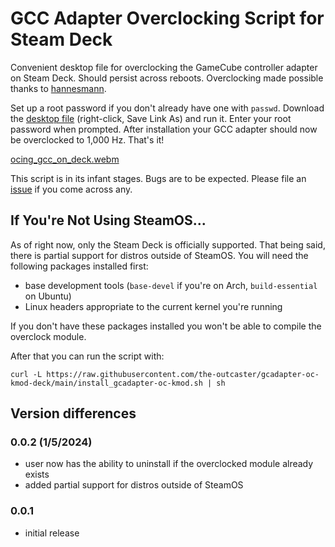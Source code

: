 # GCC Adapter Overclocking Script for Steam Deck
Convenient desktop file for overclocking the GameCube controller adapter on Steam Deck. Should persist across reboots. Overclocking made possible thanks to [hannesmann](https://github.com/HannesMann/gcadapter-oc-kmod).

Set up a root password if you don't already have one with `passwd`. Download the [desktop file](https://raw.githubusercontent.com/the-outcaster/gcadapter-oc-kmod-deck/main/install.desktop) (right-click, Save Link As) and run it. Enter your root password when prompted. After installation your GCC adapter should now be overclocked to 1,000 Hz. That's it!

[ocing_gcc_on_deck.webm](https://github.com/linuxgamingcentral/gcadapter-oc-kmod-deck/assets/101075966/7484d587-98b8-4e40-8821-78e72e6556ba)

This script is in its infant stages. Bugs are to be expected. Please file an [issue](https://github.com/the-outcaster/gcadapter-oc-kmod-deck/issues/new) if you come across any.

## If You're Not Using SteamOS...
As of right now, only the Steam Deck is officially supported. That being said, there is partial support for distros outside of SteamOS. You will need the following packages installed first:
- base development tools (`base-devel` if you're on Arch, `build-essential` on Ubuntu)
- Linux headers appropriate to the current kernel you're running

If you don't have these packages installed you won't be able to compile the overclock module.

After that you can run the script with:

`curl -L https://raw.githubusercontent.com/the-outcaster/gcadapter-oc-kmod-deck/main/install_gcadapter-oc-kmod.sh | sh`

## Version differences
### 0.0.2 (1/5/2024)
- user now has the ability to uninstall if the overclocked module already exists
- added partial support for distros outside of SteamOS
### 0.0.1
- initial release
